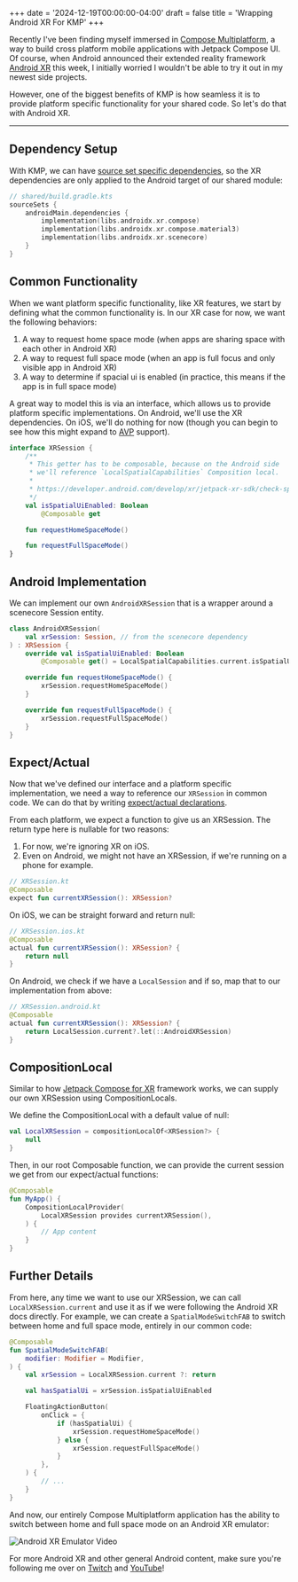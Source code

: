 +++
date = '2024-12-19T00:00:00-04:00'
draft = false
title = 'Wrapping Android XR For KMP'
+++

Recently I've been finding myself immersed in [Compose Multiplatform](https://github.com/JetBrains/compose-multiplatform), a way to build cross platform mobile applications with Jetpack Compose UI. Of course, when Android announced their extended reality framework [Android XR](https://www.android.com/xr/) this week, I initially worried I wouldn't be able to try it out in my newest side projects.

However, one of the biggest benefits of KMP is how seamless it is to provide platform specific functionality for your shared code. So let's do that with Android XR. 

<!--more-->

---

## Dependency Setup

With KMP, we can have [source set specific dependencies](https://kotlinlang.org/docs/multiplatform-add-dependencies.html#library-used-in-specific-source-sets), so the XR dependencies are only applied to the Android target of our shared module:

```kotlin
// shared/build.gradle.kts
sourceSets {
    androidMain.dependencies {
        implementation(libs.androidx.xr.compose)
        implementation(libs.androidx.xr.compose.material3)
        implementation(libs.androidx.xr.scenecore)
    }
}
``` 

## Common Functionality

When we want platform specific functionality, like XR features, we start by defining what the common functionality is. In our XR case for now, we want the following behaviors:

1. A way to request home space mode (when apps are sharing space with each other in Android XR)
2. A way to request full space mode (when an app is full focus and only visible app in Android XR)
3. A way to determine if spacial ui is enabled (in practice, this means if the app is in full space mode)

A great way to model this is via an interface, which allows us to provide platform specific implementations. On Android, we'll use the XR dependencies. On iOS, we'll do nothing for now (though you can begin to see how this might expand to [AVP](https://developer.apple.com/visionos/) support).

```kotlin
interface XRSession {
    /**
     * This getter has to be composable, because on the Android side 
     * we'll reference `LocalSpatialCapabilities` Composition local.
     * 
     * https://developer.android.com/develop/xr/jetpack-xr-sdk/check-spatial-capabilities
     */ 
    val isSpatialUiEnabled: Boolean
        @Composable get

    fun requestHomeSpaceMode()

    fun requestFullSpaceMode()
}
```

## Android Implementation

We can implement our own `AndroidXRSession` that is a wrapper around a scenecore Session entity. 

```kotlin
class AndroidXRSession(
    val xrSession: Session, // from the scenecore dependency
) : XRSession {
    override val isSpatialUiEnabled: Boolean
        @Composable get() = LocalSpatialCapabilities.current.isSpatialUiEnabled

    override fun requestHomeSpaceMode() {
        xrSession.requestHomeSpaceMode()
    }

    override fun requestFullSpaceMode() {
        xrSession.requestFullSpaceMode()
    }
}
```

## Expect/Actual

Now that we've defined our interface and a platform specific implementation, we need a way to reference our `XRSession` in common code. We can do that by writing [expect/actual declarations](https://kotlinlang.org/docs/multiplatform-expect-actual.html).

From each platform, we expect a function to give us an XRSession. The return type here is nullable for two reasons:

1. For now, we're ignoring XR on iOS. 
2. Even on Android, we might not have an XRSession, if we're running on a phone for example.

```kotlin
// XRSession.kt
@Composable
expect fun currentXRSession(): XRSession?
```

On iOS, we can be straight forward and return null:

```kotlin
// XRSession.ios.kt
@Composable
actual fun currentXRSession(): XRSession? {
    return null
}
```

On Android, we check if we have a `LocalSession` and if so, map that to our implementation from above:

```kotlin
// XRSession.android.kt
@Composable
actual fun currentXRSession(): XRSession? {
    return LocalSession.current?.let(::AndroidXRSession)
}
```

## CompositionLocal

Similar to how [Jetpack Compose for XR](https://developer.android.com/develop/xr/jetpack-xr-sdk/develop-ui) framework works, we can supply our own XRSession using CompositionLocals. 

We define the CompositionLocal with a default value of null:

```kotlin
val LocalXRSession = compositionLocalOf<XRSession?> {
    null
}
```

Then, in our root Composable function, we can provide the current session we get from our expect/actual functions:

```kotlin
@Composable
fun MyApp() {
    CompositionLocalProvider(
        LocalXRSession provides currentXRSession(),
    ) {
        // App content
    }
}
```

## Further Details

From here, any time we want to use our XRSession, we can call `LocalXRSession.current` and use it as if we were following the Android XR docs directly. For example, we can create a `SpatialModeSwitchFAB` to switch between home and full space mode, entirely in our common code:

```kotlin
@Composable
fun SpatialModeSwitchFAB(
    modifier: Modifier = Modifier,
) {
    val xrSession = LocalXRSession.current ?: return

    val hasSpatialUi = xrSession.isSpatialUiEnabled

    FloatingActionButton(
        onClick = {
            if (hasSpatialUi) {
                xrSession.requestHomeSpaceMode()
            } else {
                xrSession.requestFullSpaceMode()
            }
        },
    ) {
        // ...
    }
}
```

And now, our entirely Compose Multiplatform application has the ability to switch between home and full space mode on an Android XR emulator:

![Android XR Emulator Video](/XRSwitch.gif)

For more Android XR and other general Android content, make sure you're following me over on [Twitch](https://twitch.tv/adammc) and [YouTube](https://youtube.com/adammcneilly)!